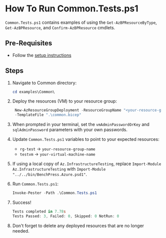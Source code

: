 # How To Run Common.Tests.ps1

`Common.Tests.ps1` contains examples of using the `Get-AzBPResourceByType`, `Get-AzBPResource`, and
`Confirm-AzBPResource` cmdlets.

## Pre-Requisites

- Follow the [setup instructions](../README.md)

## Steps

1. Navigate to Common directory:

   ```Powershell
   cd examples\Common\
   ```

1. Deploy the resources (VM) to your resource group:

   ```Powershell
    New-AzResourceGroupDeployment -ResourceGroupName "<your-resource-group-name>"`
    -TemplateFile ".\common.bicep"
   ```

1. When prompted in your terminal, set the `vmAdminPasswordOrKey` and `sqlAdminPassword` parameters with your own
passwords.

1. Update `Common.Tests.ps1` variables to point to your expected resources:

   - `rg-test` -> `your-resource-group-name`
   - `testvm`  -> `your-virtual-machine-name`

1. If using a local copy of `Az.InfrastructureTesting`, replace `Import-Module Az.InfrastructureTesting` with
`Import-Module "../../bin/BenchPress.Azure.psd1"`.

1. Run `Common.Tests.ps1`:

   ```Powershell
   Invoke-Pester -Path .\Common.Tests.ps1
   ```

1. Success!

   ```Powershell
   Tests completed in 7.78s
   Tests Passed: 3, Failed: 0, Skipped: 0 NotRun: 0
   ```

1. Don't forget to delete any deployed resources that are no longer needed.
